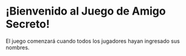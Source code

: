 <h1>¡Bienvenido al Juego de Amigo Secreto!</h1>
    <p>El juego comenzará cuando todos los jugadores hayan ingresado sus nombres.</p>

